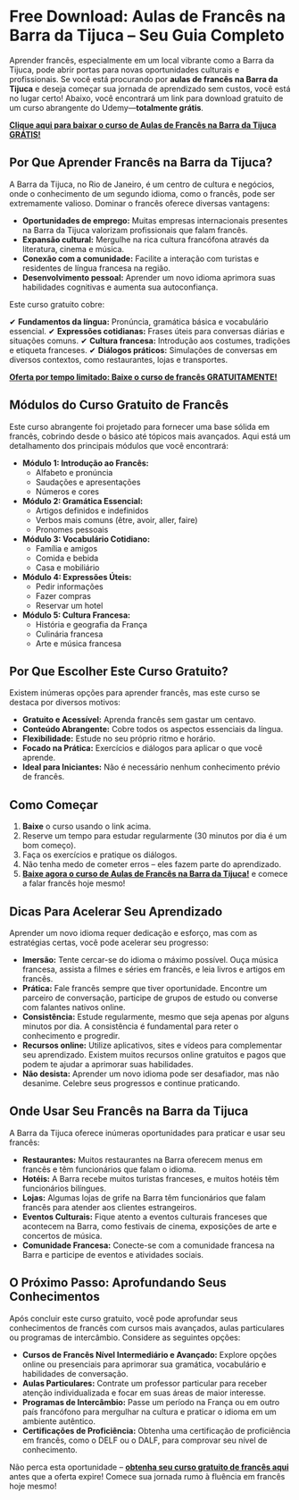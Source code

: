 # Free Download: Aulas de Francês na Barra da Tijuca – Seu Guia Completo

Aprender francês, especialmente em um local vibrante como a Barra da Tijuca, pode abrir portas para novas oportunidades culturais e profissionais. Se você está procurando por **aulas de francês na Barra da Tijuca** e deseja começar sua jornada de aprendizado sem custos, você está no lugar certo! Abaixo, você encontrará um link para download gratuito de um curso abrangente do Udemy—**totalmente grátis**.

[**Clique aqui para baixar o curso de Aulas de Francês na Barra da Tijuca GRÁTIS!**](https://udemywork.com/aulas-de-frances-na-barra-da-tijuca)

## Por Que Aprender Francês na Barra da Tijuca?

A Barra da Tijuca, no Rio de Janeiro, é um centro de cultura e negócios, onde o conhecimento de um segundo idioma, como o francês, pode ser extremamente valioso. Dominar o francês oferece diversas vantagens:

*   **Oportunidades de emprego:** Muitas empresas internacionais presentes na Barra da Tijuca valorizam profissionais que falam francês.
*   **Expansão cultural:** Mergulhe na rica cultura francófona através da literatura, cinema e música.
*   **Conexão com a comunidade:** Facilite a interação com turistas e residentes de língua francesa na região.
*   **Desenvolvimento pessoal:** Aprender um novo idioma aprimora suas habilidades cognitivas e aumenta sua autoconfiança.

Este curso gratuito cobre:

✔ **Fundamentos da língua:** Pronúncia, gramática básica e vocabulário essencial.
✔ **Expressões cotidianas:** Frases úteis para conversas diárias e situações comuns.
✔ **Cultura francesa:** Introdução aos costumes, tradições e etiqueta franceses.
✔ **Diálogos práticos:** Simulações de conversas em diversos contextos, como restaurantes, lojas e transportes.

[**Oferta por tempo limitado: Baixe o curso de francês GRATUITAMENTE!**](https://udemywork.com/aulas-de-frances-na-barra-da-tijuca)

## Módulos do Curso Gratuito de Francês

Este curso abrangente foi projetado para fornecer uma base sólida em francês, cobrindo desde o básico até tópicos mais avançados. Aqui está um detalhamento dos principais módulos que você encontrará:

*   **Módulo 1: Introdução ao Francês:**
    *   Alfabeto e pronúncia
    *   Saudações e apresentações
    *   Números e cores
*   **Módulo 2: Gramática Essencial:**
    *   Artigos definidos e indefinidos
    *   Verbos mais comuns (être, avoir, aller, faire)
    *   Pronomes pessoais
*   **Módulo 3: Vocabulário Cotidiano:**
    *   Família e amigos
    *   Comida e bebida
    *   Casa e mobiliário
*   **Módulo 4: Expressões Úteis:**
    *   Pedir informações
    *   Fazer compras
    *   Reservar um hotel
*   **Módulo 5: Cultura Francesa:**
    *   História e geografia da França
    *   Culinária francesa
    *   Arte e música francesa

## Por Que Escolher Este Curso Gratuito?

Existem inúmeras opções para aprender francês, mas este curso se destaca por diversos motivos:

*   **Gratuito e Acessível:** Aprenda francês sem gastar um centavo.
*   **Conteúdo Abrangente:** Cobre todos os aspectos essenciais da língua.
*   **Flexibilidade:** Estude no seu próprio ritmo e horário.
*   **Focado na Prática:** Exercícios e diálogos para aplicar o que você aprende.
*   **Ideal para Iniciantes:** Não é necessário nenhum conhecimento prévio de francês.

## Como Começar

1.  **Baixe** o curso usando o link acima.
2.  Reserve um tempo para estudar regularmente (30 minutos por dia é um bom começo).
3.  Faça os exercícios e pratique os diálogos.
4.  Não tenha medo de cometer erros – eles fazem parte do aprendizado.
5.  [**Baixe agora o curso de Aulas de Francês na Barra da Tijuca!**](https://udemywork.com/aulas-de-frances-na-barra-da-tijuca) e comece a falar francês hoje mesmo!

## Dicas Para Acelerar Seu Aprendizado

Aprender um novo idioma requer dedicação e esforço, mas com as estratégias certas, você pode acelerar seu progresso:

*   **Imersão:** Tente cercar-se do idioma o máximo possível. Ouça música francesa, assista a filmes e séries em francês, e leia livros e artigos em francês.
*   **Prática:** Fale francês sempre que tiver oportunidade. Encontre um parceiro de conversação, participe de grupos de estudo ou converse com falantes nativos online.
*   **Consistência:** Estude regularmente, mesmo que seja apenas por alguns minutos por dia. A consistência é fundamental para reter o conhecimento e progredir.
*   **Recursos online:** Utilize aplicativos, sites e vídeos para complementar seu aprendizado. Existem muitos recursos online gratuitos e pagos que podem te ajudar a aprimorar suas habilidades.
*   **Não desista:** Aprender um novo idioma pode ser desafiador, mas não desanime. Celebre seus progressos e continue praticando.

## Onde Usar Seu Francês na Barra da Tijuca

A Barra da Tijuca oferece inúmeras oportunidades para praticar e usar seu francês:

*   **Restaurantes:** Muitos restaurantes na Barra oferecem menus em francês e têm funcionários que falam o idioma.
*   **Hotéis:** A Barra recebe muitos turistas franceses, e muitos hotéis têm funcionários bilíngues.
*   **Lojas:** Algumas lojas de grife na Barra têm funcionários que falam francês para atender aos clientes estrangeiros.
*   **Eventos Culturais:** Fique atento a eventos culturais franceses que acontecem na Barra, como festivais de cinema, exposições de arte e concertos de música.
*   **Comunidade Francesa:** Conecte-se com a comunidade francesa na Barra e participe de eventos e atividades sociais.

## O Próximo Passo: Aprofundando Seus Conhecimentos

Após concluir este curso gratuito, você pode aprofundar seus conhecimentos de francês com cursos mais avançados, aulas particulares ou programas de intercâmbio. Considere as seguintes opções:

*   **Cursos de Francês Nível Intermediário e Avançado:** Explore opções online ou presenciais para aprimorar sua gramática, vocabulário e habilidades de conversação.
*   **Aulas Particulares:** Contrate um professor particular para receber atenção individualizada e focar em suas áreas de maior interesse.
*   **Programas de Intercâmbio:** Passe um período na França ou em outro país francófono para mergulhar na cultura e praticar o idioma em um ambiente autêntico.
*   **Certificações de Proficiência:** Obtenha uma certificação de proficiência em francês, como o DELF ou o DALF, para comprovar seu nível de conhecimento.

Não perca esta oportunidade – **[obtenha seu curso gratuito de francês aqui](https://udemywork.com/aulas-de-frances-na-barra-da-tijuca)** antes que a oferta expire! Comece sua jornada rumo à fluência em francês hoje mesmo!
